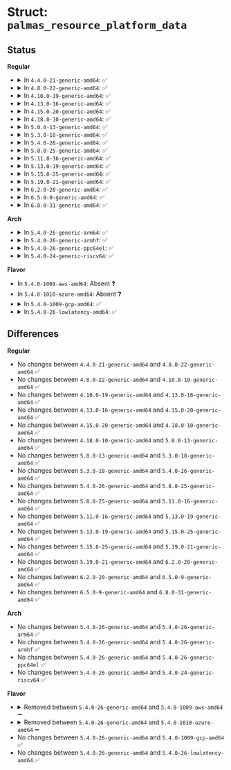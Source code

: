 # Struct: <code>palmas_resource_platform_data</code>

## Status
<b>Regular</b>
<ul>
<li>
<details>
<summary>In <code>4.4.0-21-generic-amd64</code>: ✅</summary>

```c
struct palmas_resource_platform_data {
    int regen1_mode_sleep;
    int regen2_mode_sleep;
    int sysen1_mode_sleep;
    int sysen2_mode_sleep;
    u8 nsleep_res;
    u8 nsleep_smps;
    u8 nsleep_ldo1;
    u8 nsleep_ldo2;
    u8 enable1_res;
    u8 enable1_smps;
    u8 enable1_ldo1;
    u8 enable1_ldo2;
    u8 enable2_res;
    u8 enable2_smps;
    u8 enable2_ldo1;
    u8 enable2_ldo2;
}
```
</details>
</li>
<li>
<details>
<summary>In <code>4.8.0-22-generic-amd64</code>: ✅</summary>

```c
struct palmas_resource_platform_data {
    int regen1_mode_sleep;
    int regen2_mode_sleep;
    int sysen1_mode_sleep;
    int sysen2_mode_sleep;
    u8 nsleep_res;
    u8 nsleep_smps;
    u8 nsleep_ldo1;
    u8 nsleep_ldo2;
    u8 enable1_res;
    u8 enable1_smps;
    u8 enable1_ldo1;
    u8 enable1_ldo2;
    u8 enable2_res;
    u8 enable2_smps;
    u8 enable2_ldo1;
    u8 enable2_ldo2;
}
```
</details>
</li>
<li>
<details>
<summary>In <code>4.10.0-19-generic-amd64</code>: ✅</summary>

```c
struct palmas_resource_platform_data {
    int regen1_mode_sleep;
    int regen2_mode_sleep;
    int sysen1_mode_sleep;
    int sysen2_mode_sleep;
    u8 nsleep_res;
    u8 nsleep_smps;
    u8 nsleep_ldo1;
    u8 nsleep_ldo2;
    u8 enable1_res;
    u8 enable1_smps;
    u8 enable1_ldo1;
    u8 enable1_ldo2;
    u8 enable2_res;
    u8 enable2_smps;
    u8 enable2_ldo1;
    u8 enable2_ldo2;
}
```
</details>
</li>
<li>
<details>
<summary>In <code>4.13.0-16-generic-amd64</code>: ✅</summary>

```c
struct palmas_resource_platform_data {
    int regen1_mode_sleep;
    int regen2_mode_sleep;
    int sysen1_mode_sleep;
    int sysen2_mode_sleep;
    u8 nsleep_res;
    u8 nsleep_smps;
    u8 nsleep_ldo1;
    u8 nsleep_ldo2;
    u8 enable1_res;
    u8 enable1_smps;
    u8 enable1_ldo1;
    u8 enable1_ldo2;
    u8 enable2_res;
    u8 enable2_smps;
    u8 enable2_ldo1;
    u8 enable2_ldo2;
}
```
</details>
</li>
<li>
<details>
<summary>In <code>4.15.0-20-generic-amd64</code>: ✅</summary>

```c
struct palmas_resource_platform_data {
    int regen1_mode_sleep;
    int regen2_mode_sleep;
    int sysen1_mode_sleep;
    int sysen2_mode_sleep;
    u8 nsleep_res;
    u8 nsleep_smps;
    u8 nsleep_ldo1;
    u8 nsleep_ldo2;
    u8 enable1_res;
    u8 enable1_smps;
    u8 enable1_ldo1;
    u8 enable1_ldo2;
    u8 enable2_res;
    u8 enable2_smps;
    u8 enable2_ldo1;
    u8 enable2_ldo2;
}
```
</details>
</li>
<li>
<details>
<summary>In <code>4.18.0-10-generic-amd64</code>: ✅</summary>

```c
struct palmas_resource_platform_data {
    int regen1_mode_sleep;
    int regen2_mode_sleep;
    int sysen1_mode_sleep;
    int sysen2_mode_sleep;
    u8 nsleep_res;
    u8 nsleep_smps;
    u8 nsleep_ldo1;
    u8 nsleep_ldo2;
    u8 enable1_res;
    u8 enable1_smps;
    u8 enable1_ldo1;
    u8 enable1_ldo2;
    u8 enable2_res;
    u8 enable2_smps;
    u8 enable2_ldo1;
    u8 enable2_ldo2;
}
```
</details>
</li>
<li>
<details>
<summary>In <code>5.0.0-13-generic-amd64</code>: ✅</summary>

```c
struct palmas_resource_platform_data {
    int regen1_mode_sleep;
    int regen2_mode_sleep;
    int sysen1_mode_sleep;
    int sysen2_mode_sleep;
    u8 nsleep_res;
    u8 nsleep_smps;
    u8 nsleep_ldo1;
    u8 nsleep_ldo2;
    u8 enable1_res;
    u8 enable1_smps;
    u8 enable1_ldo1;
    u8 enable1_ldo2;
    u8 enable2_res;
    u8 enable2_smps;
    u8 enable2_ldo1;
    u8 enable2_ldo2;
}
```
</details>
</li>
<li>
<details>
<summary>In <code>5.3.0-18-generic-amd64</code>: ✅</summary>

```c
struct palmas_resource_platform_data {
    int regen1_mode_sleep;
    int regen2_mode_sleep;
    int sysen1_mode_sleep;
    int sysen2_mode_sleep;
    u8 nsleep_res;
    u8 nsleep_smps;
    u8 nsleep_ldo1;
    u8 nsleep_ldo2;
    u8 enable1_res;
    u8 enable1_smps;
    u8 enable1_ldo1;
    u8 enable1_ldo2;
    u8 enable2_res;
    u8 enable2_smps;
    u8 enable2_ldo1;
    u8 enable2_ldo2;
}
```
</details>
</li>
<li>
<details>
<summary>In <code>5.4.0-26-generic-amd64</code>: ✅</summary>

```c
struct palmas_resource_platform_data {
    int regen1_mode_sleep;
    int regen2_mode_sleep;
    int sysen1_mode_sleep;
    int sysen2_mode_sleep;
    u8 nsleep_res;
    u8 nsleep_smps;
    u8 nsleep_ldo1;
    u8 nsleep_ldo2;
    u8 enable1_res;
    u8 enable1_smps;
    u8 enable1_ldo1;
    u8 enable1_ldo2;
    u8 enable2_res;
    u8 enable2_smps;
    u8 enable2_ldo1;
    u8 enable2_ldo2;
}
```
</details>
</li>
<li>
<details>
<summary>In <code>5.8.0-25-generic-amd64</code>: ✅</summary>

```c
struct palmas_resource_platform_data {
    int regen1_mode_sleep;
    int regen2_mode_sleep;
    int sysen1_mode_sleep;
    int sysen2_mode_sleep;
    u8 nsleep_res;
    u8 nsleep_smps;
    u8 nsleep_ldo1;
    u8 nsleep_ldo2;
    u8 enable1_res;
    u8 enable1_smps;
    u8 enable1_ldo1;
    u8 enable1_ldo2;
    u8 enable2_res;
    u8 enable2_smps;
    u8 enable2_ldo1;
    u8 enable2_ldo2;
}
```
</details>
</li>
<li>
<details>
<summary>In <code>5.11.0-16-generic-amd64</code>: ✅</summary>

```c
struct palmas_resource_platform_data {
    int regen1_mode_sleep;
    int regen2_mode_sleep;
    int sysen1_mode_sleep;
    int sysen2_mode_sleep;
    u8 nsleep_res;
    u8 nsleep_smps;
    u8 nsleep_ldo1;
    u8 nsleep_ldo2;
    u8 enable1_res;
    u8 enable1_smps;
    u8 enable1_ldo1;
    u8 enable1_ldo2;
    u8 enable2_res;
    u8 enable2_smps;
    u8 enable2_ldo1;
    u8 enable2_ldo2;
}
```
</details>
</li>
<li>
<details>
<summary>In <code>5.13.0-19-generic-amd64</code>: ✅</summary>

```c
struct palmas_resource_platform_data {
    int regen1_mode_sleep;
    int regen2_mode_sleep;
    int sysen1_mode_sleep;
    int sysen2_mode_sleep;
    u8 nsleep_res;
    u8 nsleep_smps;
    u8 nsleep_ldo1;
    u8 nsleep_ldo2;
    u8 enable1_res;
    u8 enable1_smps;
    u8 enable1_ldo1;
    u8 enable1_ldo2;
    u8 enable2_res;
    u8 enable2_smps;
    u8 enable2_ldo1;
    u8 enable2_ldo2;
}
```
</details>
</li>
<li>
<details>
<summary>In <code>5.15.0-25-generic-amd64</code>: ✅</summary>

```c
struct palmas_resource_platform_data {
    int regen1_mode_sleep;
    int regen2_mode_sleep;
    int sysen1_mode_sleep;
    int sysen2_mode_sleep;
    u8 nsleep_res;
    u8 nsleep_smps;
    u8 nsleep_ldo1;
    u8 nsleep_ldo2;
    u8 enable1_res;
    u8 enable1_smps;
    u8 enable1_ldo1;
    u8 enable1_ldo2;
    u8 enable2_res;
    u8 enable2_smps;
    u8 enable2_ldo1;
    u8 enable2_ldo2;
}
```
</details>
</li>
<li>
<details>
<summary>In <code>5.19.0-21-generic-amd64</code>: ✅</summary>

```c
struct palmas_resource_platform_data {
    int regen1_mode_sleep;
    int regen2_mode_sleep;
    int sysen1_mode_sleep;
    int sysen2_mode_sleep;
    u8 nsleep_res;
    u8 nsleep_smps;
    u8 nsleep_ldo1;
    u8 nsleep_ldo2;
    u8 enable1_res;
    u8 enable1_smps;
    u8 enable1_ldo1;
    u8 enable1_ldo2;
    u8 enable2_res;
    u8 enable2_smps;
    u8 enable2_ldo1;
    u8 enable2_ldo2;
}
```
</details>
</li>
<li>
<details>
<summary>In <code>6.2.0-20-generic-amd64</code>: ✅</summary>

```c
struct palmas_resource_platform_data {
    int regen1_mode_sleep;
    int regen2_mode_sleep;
    int sysen1_mode_sleep;
    int sysen2_mode_sleep;
    u8 nsleep_res;
    u8 nsleep_smps;
    u8 nsleep_ldo1;
    u8 nsleep_ldo2;
    u8 enable1_res;
    u8 enable1_smps;
    u8 enable1_ldo1;
    u8 enable1_ldo2;
    u8 enable2_res;
    u8 enable2_smps;
    u8 enable2_ldo1;
    u8 enable2_ldo2;
}
```
</details>
</li>
<li>
<details>
<summary>In <code>6.5.0-9-generic-amd64</code>: ✅</summary>

```c
struct palmas_resource_platform_data {
    int regen1_mode_sleep;
    int regen2_mode_sleep;
    int sysen1_mode_sleep;
    int sysen2_mode_sleep;
    u8 nsleep_res;
    u8 nsleep_smps;
    u8 nsleep_ldo1;
    u8 nsleep_ldo2;
    u8 enable1_res;
    u8 enable1_smps;
    u8 enable1_ldo1;
    u8 enable1_ldo2;
    u8 enable2_res;
    u8 enable2_smps;
    u8 enable2_ldo1;
    u8 enable2_ldo2;
}
```
</details>
</li>
<li>
<details>
<summary>In <code>6.8.0-31-generic-amd64</code>: ✅</summary>

```c
struct palmas_resource_platform_data {
    int regen1_mode_sleep;
    int regen2_mode_sleep;
    int sysen1_mode_sleep;
    int sysen2_mode_sleep;
    u8 nsleep_res;
    u8 nsleep_smps;
    u8 nsleep_ldo1;
    u8 nsleep_ldo2;
    u8 enable1_res;
    u8 enable1_smps;
    u8 enable1_ldo1;
    u8 enable1_ldo2;
    u8 enable2_res;
    u8 enable2_smps;
    u8 enable2_ldo1;
    u8 enable2_ldo2;
}
```
</details>
</li>
</ul>
<b>Arch</b>
<ul>
<li>
<details>
<summary>In <code>5.4.0-26-generic-arm64</code>: ✅</summary>

```c
struct palmas_resource_platform_data {
    int regen1_mode_sleep;
    int regen2_mode_sleep;
    int sysen1_mode_sleep;
    int sysen2_mode_sleep;
    u8 nsleep_res;
    u8 nsleep_smps;
    u8 nsleep_ldo1;
    u8 nsleep_ldo2;
    u8 enable1_res;
    u8 enable1_smps;
    u8 enable1_ldo1;
    u8 enable1_ldo2;
    u8 enable2_res;
    u8 enable2_smps;
    u8 enable2_ldo1;
    u8 enable2_ldo2;
}
```
</details>
</li>
<li>
<details>
<summary>In <code>5.4.0-26-generic-armhf</code>: ✅</summary>

```c
struct palmas_resource_platform_data {
    int regen1_mode_sleep;
    int regen2_mode_sleep;
    int sysen1_mode_sleep;
    int sysen2_mode_sleep;
    u8 nsleep_res;
    u8 nsleep_smps;
    u8 nsleep_ldo1;
    u8 nsleep_ldo2;
    u8 enable1_res;
    u8 enable1_smps;
    u8 enable1_ldo1;
    u8 enable1_ldo2;
    u8 enable2_res;
    u8 enable2_smps;
    u8 enable2_ldo1;
    u8 enable2_ldo2;
}
```
</details>
</li>
<li>
<details>
<summary>In <code>5.4.0-26-generic-ppc64el</code>: ✅</summary>

```c
struct palmas_resource_platform_data {
    int regen1_mode_sleep;
    int regen2_mode_sleep;
    int sysen1_mode_sleep;
    int sysen2_mode_sleep;
    u8 nsleep_res;
    u8 nsleep_smps;
    u8 nsleep_ldo1;
    u8 nsleep_ldo2;
    u8 enable1_res;
    u8 enable1_smps;
    u8 enable1_ldo1;
    u8 enable1_ldo2;
    u8 enable2_res;
    u8 enable2_smps;
    u8 enable2_ldo1;
    u8 enable2_ldo2;
}
```
</details>
</li>
<li>
<details>
<summary>In <code>5.4.0-24-generic-riscv64</code>: ✅</summary>

```c
struct palmas_resource_platform_data {
    int regen1_mode_sleep;
    int regen2_mode_sleep;
    int sysen1_mode_sleep;
    int sysen2_mode_sleep;
    u8 nsleep_res;
    u8 nsleep_smps;
    u8 nsleep_ldo1;
    u8 nsleep_ldo2;
    u8 enable1_res;
    u8 enable1_smps;
    u8 enable1_ldo1;
    u8 enable1_ldo2;
    u8 enable2_res;
    u8 enable2_smps;
    u8 enable2_ldo1;
    u8 enable2_ldo2;
}
```
</details>
</li>
</ul>
<b>Flavor</b>
<ul>
<li>
In <code>5.4.0-1009-aws-amd64</code>: Absent ❓
</li>
<li>
In <code>5.4.0-1010-azure-amd64</code>: Absent ❓
</li>
<li>
<details>
<summary>In <code>5.4.0-1009-gcp-amd64</code>: ✅</summary>

```c
struct palmas_resource_platform_data {
    int regen1_mode_sleep;
    int regen2_mode_sleep;
    int sysen1_mode_sleep;
    int sysen2_mode_sleep;
    u8 nsleep_res;
    u8 nsleep_smps;
    u8 nsleep_ldo1;
    u8 nsleep_ldo2;
    u8 enable1_res;
    u8 enable1_smps;
    u8 enable1_ldo1;
    u8 enable1_ldo2;
    u8 enable2_res;
    u8 enable2_smps;
    u8 enable2_ldo1;
    u8 enable2_ldo2;
}
```
</details>
</li>
<li>
<details>
<summary>In <code>5.4.0-26-lowlatency-amd64</code>: ✅</summary>

```c
struct palmas_resource_platform_data {
    int regen1_mode_sleep;
    int regen2_mode_sleep;
    int sysen1_mode_sleep;
    int sysen2_mode_sleep;
    u8 nsleep_res;
    u8 nsleep_smps;
    u8 nsleep_ldo1;
    u8 nsleep_ldo2;
    u8 enable1_res;
    u8 enable1_smps;
    u8 enable1_ldo1;
    u8 enable1_ldo2;
    u8 enable2_res;
    u8 enable2_smps;
    u8 enable2_ldo1;
    u8 enable2_ldo2;
}
```
</details>
</li>
</ul>

## Differences
<b>Regular</b>
<ul>
<li>
No changes between <code>4.4.0-21-generic-amd64</code> and <code>4.8.0-22-generic-amd64</code> ✅
</li>
<li>
No changes between <code>4.8.0-22-generic-amd64</code> and <code>4.10.0-19-generic-amd64</code> ✅
</li>
<li>
No changes between <code>4.10.0-19-generic-amd64</code> and <code>4.13.0-16-generic-amd64</code> ✅
</li>
<li>
No changes between <code>4.13.0-16-generic-amd64</code> and <code>4.15.0-20-generic-amd64</code> ✅
</li>
<li>
No changes between <code>4.15.0-20-generic-amd64</code> and <code>4.18.0-10-generic-amd64</code> ✅
</li>
<li>
No changes between <code>4.18.0-10-generic-amd64</code> and <code>5.0.0-13-generic-amd64</code> ✅
</li>
<li>
No changes between <code>5.0.0-13-generic-amd64</code> and <code>5.3.0-18-generic-amd64</code> ✅
</li>
<li>
No changes between <code>5.3.0-18-generic-amd64</code> and <code>5.4.0-26-generic-amd64</code> ✅
</li>
<li>
No changes between <code>5.4.0-26-generic-amd64</code> and <code>5.8.0-25-generic-amd64</code> ✅
</li>
<li>
No changes between <code>5.8.0-25-generic-amd64</code> and <code>5.11.0-16-generic-amd64</code> ✅
</li>
<li>
No changes between <code>5.11.0-16-generic-amd64</code> and <code>5.13.0-19-generic-amd64</code> ✅
</li>
<li>
No changes between <code>5.13.0-19-generic-amd64</code> and <code>5.15.0-25-generic-amd64</code> ✅
</li>
<li>
No changes between <code>5.15.0-25-generic-amd64</code> and <code>5.19.0-21-generic-amd64</code> ✅
</li>
<li>
No changes between <code>5.19.0-21-generic-amd64</code> and <code>6.2.0-20-generic-amd64</code> ✅
</li>
<li>
No changes between <code>6.2.0-20-generic-amd64</code> and <code>6.5.0-9-generic-amd64</code> ✅
</li>
<li>
No changes between <code>6.5.0-9-generic-amd64</code> and <code>6.8.0-31-generic-amd64</code> ✅
</li>
</ul>
<b>Arch</b>
<ul>
<li>
No changes between <code>5.4.0-26-generic-amd64</code> and <code>5.4.0-26-generic-arm64</code> ✅
</li>
<li>
No changes between <code>5.4.0-26-generic-amd64</code> and <code>5.4.0-26-generic-armhf</code> ✅
</li>
<li>
No changes between <code>5.4.0-26-generic-amd64</code> and <code>5.4.0-26-generic-ppc64el</code> ✅
</li>
<li>
No changes between <code>5.4.0-26-generic-amd64</code> and <code>5.4.0-24-generic-riscv64</code> ✅
</li>
</ul>
<b>Flavor</b>
<ul>
<li>
<details>
<summary>Removed between <code>5.4.0-26-generic-amd64</code> and <code>5.4.0-1009-aws-amd64</code> ➖</summary>

```c
struct palmas_resource_platform_data {
    int regen1_mode_sleep;
    int regen2_mode_sleep;
    int sysen1_mode_sleep;
    int sysen2_mode_sleep;
    u8 nsleep_res;
    u8 nsleep_smps;
    u8 nsleep_ldo1;
    u8 nsleep_ldo2;
    u8 enable1_res;
    u8 enable1_smps;
    u8 enable1_ldo1;
    u8 enable1_ldo2;
    u8 enable2_res;
    u8 enable2_smps;
    u8 enable2_ldo1;
    u8 enable2_ldo2;
}
```
</details>
</li>
<li>
<details>
<summary>Removed between <code>5.4.0-26-generic-amd64</code> and <code>5.4.0-1010-azure-amd64</code> ➖</summary>

```c
struct palmas_resource_platform_data {
    int regen1_mode_sleep;
    int regen2_mode_sleep;
    int sysen1_mode_sleep;
    int sysen2_mode_sleep;
    u8 nsleep_res;
    u8 nsleep_smps;
    u8 nsleep_ldo1;
    u8 nsleep_ldo2;
    u8 enable1_res;
    u8 enable1_smps;
    u8 enable1_ldo1;
    u8 enable1_ldo2;
    u8 enable2_res;
    u8 enable2_smps;
    u8 enable2_ldo1;
    u8 enable2_ldo2;
}
```
</details>
</li>
<li>
No changes between <code>5.4.0-26-generic-amd64</code> and <code>5.4.0-1009-gcp-amd64</code> ✅
</li>
<li>
No changes between <code>5.4.0-26-generic-amd64</code> and <code>5.4.0-26-lowlatency-amd64</code> ✅
</li>
</ul>
